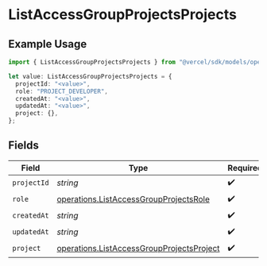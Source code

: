 # ListAccessGroupProjectsProjects

## Example Usage

```typescript
import { ListAccessGroupProjectsProjects } from "@vercel/sdk/models/operations";

let value: ListAccessGroupProjectsProjects = {
  projectId: "<value>",
  role: "PROJECT_DEVELOPER",
  createdAt: "<value>",
  updatedAt: "<value>",
  project: {},
};
```

## Fields

| Field                                                                                                  | Type                                                                                                   | Required                                                                                               | Description                                                                                            |
| ------------------------------------------------------------------------------------------------------ | ------------------------------------------------------------------------------------------------------ | ------------------------------------------------------------------------------------------------------ | ------------------------------------------------------------------------------------------------------ |
| `projectId`                                                                                            | *string*                                                                                               | :heavy_check_mark:                                                                                     | N/A                                                                                                    |
| `role`                                                                                                 | [operations.ListAccessGroupProjectsRole](../../models/operations/listaccessgroupprojectsrole.md)       | :heavy_check_mark:                                                                                     | N/A                                                                                                    |
| `createdAt`                                                                                            | *string*                                                                                               | :heavy_check_mark:                                                                                     | N/A                                                                                                    |
| `updatedAt`                                                                                            | *string*                                                                                               | :heavy_check_mark:                                                                                     | N/A                                                                                                    |
| `project`                                                                                              | [operations.ListAccessGroupProjectsProject](../../models/operations/listaccessgroupprojectsproject.md) | :heavy_check_mark:                                                                                     | N/A                                                                                                    |